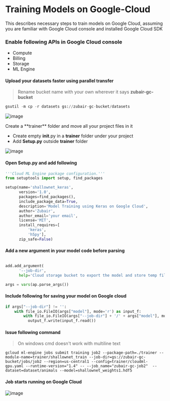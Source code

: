 # Training Models on Google-Cloud
This describes necessary steps to train models on Google Cloud, assuming you are familiar with Google Cloud console and installed Google Cloud SDK

### Enable following APIs in Google Cloud console

* Compute
* Billing
* Storage
* ML Engine


#### Upload your datasets faster using parallel transfer
> Rename bucket name with your own wherever it says **zubair-gc-bucket**

```python
gsutil -m cp -r datasets gs://zubair-gc-bucket/datasets
```
![image](https://user-images.githubusercontent.com/1317442/37080569-92661eca-2208-11e8-8c5d-c89853e3e73d.png)

<dl>
  <dt> Create a **trainer** folder and move all your project files in it</dt>  
</dl>

* Create empty __init__.py in a **trainer** folder under your project
* Add **Setup.py** outside **trainer** folder

![image](https://user-images.githubusercontent.com/1317442/37085387-bd9fad28-2216-11e8-8022-028275fa130c.png)

#### Open **Setup.py** and add following

```python
'''Cloud ML Engine package configuration.'''
from setuptools import setup, find_packages

setup(name='shallownet_keras',
      version='1.0',
      packages=find_packages(),
      include_package_data=True,
      description='Model Training using Keras on Google Cloud',
      author='Zubair',
      author_email='your email',
      license='MIT',
      install_requires=[
          'keras',
          'h5py'],
      zip_safe=False)
```

#### Add a new argument in your model code before parsing

```python

add.add_argument(
      '--job-dir',
      help='Cloud storage bucket to export the model and store temp files')

args = vars(ap.parse_args())

```

#### Include following for saving your model on Google cloud

```python
if args["--job-dir"] != '':
	with file_io.FileIO(args["model"], mode='r') as input_f:
		with file_io.FileIO(args["--job-dir"] + '/' + args["model"], mode='w+') as output_f:
		  output_f.write(input_f.read())

```

#### Issue following command
> On windows cmd doesn't work with multiline text

```
gcloud ml-engine jobs submit training job2 --package-path=./trainer --module-name=trainer/shallownet_train --job-dir=gs://zubair-gc-bucket/jobs/job2 --region=us-central1 --config=trainer/cloudml-gpu.yaml --runtime-version="1.4" -- --job_name="zubair-gc-job2"  --dataset=dataset/animals --model=shallownet_weights1.hdf5
```

#### Job starts running on Google Cloud
![image](https://user-images.githubusercontent.com/1317442/37086691-0796fdf2-221a-11e8-90b3-a57564156886.png)
